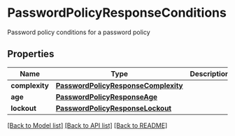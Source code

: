 # PasswordPolicyResponseConditions

Password policy conditions for a password policy

## Properties
Name | Type | Description | Notes
------------ | ------------- | ------------- | -------------
**complexity** | [**PasswordPolicyResponseComplexity**](PasswordPolicyResponseComplexity.md) |  | 
**age** | [**PasswordPolicyResponseAge**](PasswordPolicyResponseAge.md) |  | 
**lockout** | [**PasswordPolicyResponseLockout**](PasswordPolicyResponseLockout.md) |  | 

[[Back to Model list]](../README.md#documentation-for-models) [[Back to API list]](../README.md#documentation-for-api-endpoints) [[Back to README]](../README.md)


